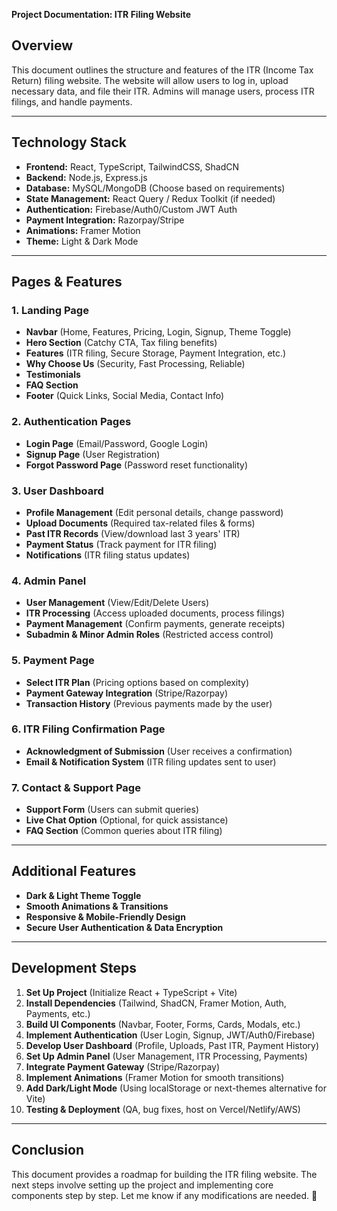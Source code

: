 **Project Documentation: ITR Filing Website**

## **Overview**
This document outlines the structure and features of the ITR (Income Tax Return) filing website. The website will allow users to log in, upload necessary data, and file their ITR. Admins will manage users, process ITR filings, and handle payments.

---

## **Technology Stack**
- **Frontend:** React, TypeScript, TailwindCSS, ShadCN
- **Backend:** Node.js, Express.js
- **Database:** MySQL/MongoDB (Choose based on requirements)
- **State Management:** React Query / Redux Toolkit (if needed)
- **Authentication:** Firebase/Auth0/Custom JWT Auth
- **Payment Integration:** Razorpay/Stripe
- **Animations:** Framer Motion
- **Theme:** Light & Dark Mode

---

## **Pages & Features**

### **1. Landing Page**
- **Navbar** (Home, Features, Pricing, Login, Signup, Theme Toggle)
- **Hero Section** (Catchy CTA, Tax filing benefits)
- **Features** (ITR filing, Secure Storage, Payment Integration, etc.)
- **Why Choose Us** (Security, Fast Processing, Reliable)
- **Testimonials**
- **FAQ Section**
- **Footer** (Quick Links, Social Media, Contact Info)

### **2. Authentication Pages**
- **Login Page** (Email/Password, Google Login)
- **Signup Page** (User Registration)
- **Forgot Password Page** (Password reset functionality)

### **3. User Dashboard**
- **Profile Management** (Edit personal details, change password)
- **Upload Documents** (Required tax-related files & forms)
- **Past ITR Records** (View/download last 3 years' ITR)
- **Payment Status** (Track payment for ITR filing)
- **Notifications** (ITR filing status updates)

### **4. Admin Panel**
- **User Management** (View/Edit/Delete Users)
- **ITR Processing** (Access uploaded documents, process filings)
- **Payment Management** (Confirm payments, generate receipts)
- **Subadmin & Minor Admin Roles** (Restricted access control)

### **5. Payment Page**
- **Select ITR Plan** (Pricing options based on complexity)
- **Payment Gateway Integration** (Stripe/Razorpay)
- **Transaction History** (Previous payments made by the user)

### **6. ITR Filing Confirmation Page**
- **Acknowledgment of Submission** (User receives a confirmation)
- **Email & Notification System** (ITR filing updates sent to user)

### **7. Contact & Support Page**
- **Support Form** (Users can submit queries)
- **Live Chat Option** (Optional, for quick assistance)
- **FAQ Section** (Common queries about ITR filing)

---

## **Additional Features**
- **Dark & Light Theme Toggle**
- **Smooth Animations & Transitions**
- **Responsive & Mobile-Friendly Design**
- **Secure User Authentication & Data Encryption**

---

## **Development Steps**
1. **Set Up Project** (Initialize React + TypeScript + Vite)
2. **Install Dependencies** (Tailwind, ShadCN, Framer Motion, Auth, Payments, etc.)
3. **Build UI Components** (Navbar, Footer, Forms, Cards, Modals, etc.)
4. **Implement Authentication** (User Login, Signup, JWT/Auth0/Firebase)
5. **Develop User Dashboard** (Profile, Uploads, Past ITR, Payment History)
6. **Set Up Admin Panel** (User Management, ITR Processing, Payments)
7. **Integrate Payment Gateway** (Stripe/Razorpay)
8. **Implement Animations** (Framer Motion for smooth transitions)
9. **Add Dark/Light Mode** (Using localStorage or next-themes alternative for Vite)
10. **Testing & Deployment** (QA, bug fixes, host on Vercel/Netlify/AWS)

---

## **Conclusion**
This document provides a roadmap for building the ITR filing website. The next steps involve setting up the project and implementing core components step by step. Let me know if any modifications are needed. 🚀

